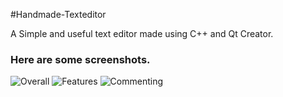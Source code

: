 #Handmade-Texteditor

A Simple and useful text editor made using C++ and Qt Creator.

### Here are some screenshots.

![Overall](https://github.com/gajeshbhat/Handmade-Texteditor/Screenshots/Txt1.jpeg "Main menu.")
![Features](https://github.com/gajeshbhat/Handmade-Texteditor/Screenshots/Txt2.jpeg "Fonts,Features,Colors")
![Commenting](https://github.com/gajeshbhat/Handmade-Texteditor/Screenshots/Txt3.jpeg "Different types of commenting")
